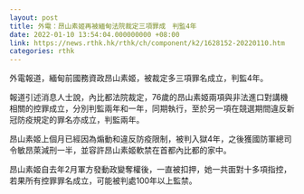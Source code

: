 ```yaml
---
layout: post
title: 外電：昂山素姬再被緬甸法院裁定三項罪成　判監4年
date: 2022-01-10 13:54:04.000000000 +08:00
link: https://news.rthk.hk/rthk/ch/component/k2/1628152-20220110.htm
categories: rthk
---
```


外電報道，緬甸前國務資政昂山素姬，被裁定多三項罪名成立，判監4年。

報道引述消息人士說，內比都法院裁定，76歲的昂山素姬兩項與非法進口對講機相關的控罪成立，分別判監兩年和一年，同期執行，至於另一項在競選期間違反新冠防疫規定的罪名亦成立，判監兩年。

昂山素姬上個月已經因為煽動和違反防疫限制，被判入獄4年，之後獲國防軍總司令敏昂萊減刑一半，並容許昂山素姬軟禁在首都內比都的家中。

昂山素姬自去年2月軍方發動政變奪權後，一直被扣押，她一共面對十多項指控，若果所有控罪罪名成立，可能被判處100年以上監禁。

